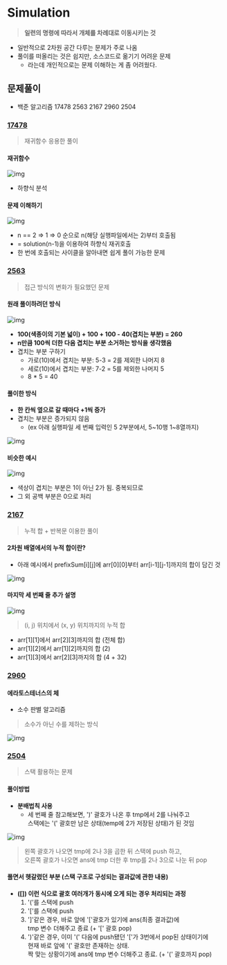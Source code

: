 # Simulation
> <b>일련의 명령에 따라서 개체를 차례대로 이동시키는 것 </b>
- 일반적으로 2차원 공간 다루는 문제가 주로 나옴
- 풀이를 떠올리는 것은 쉽지만, 소스코드로 옮기기 어려운 문제
  - 라는데 개인적으로는 문제 이해하는 게 좀 어려웠다.
## 문제풀이
- 백준 알고리즘 17478 2563 2167 2960 2504

### [17478](https://www.acmicpc.net/problem/17478)
> 재귀함수 응용한 풀이
#### 재귀함수
![img](img/2.%2017478%20%EC%9E%AC%EA%B7%80%ED%95%A8%EC%88%98.png)
- 하향식 분석
#### 문제 이해하기
![img](img/2.%2017478%EC%B6%9C%EB%A0%A5_1.JPG)
- n == 2 => 1 => 0 순으로 n(해당 실행파일에서는 2)부터 호출됨
- = solution(n-1)을 이용하여 하향식 재귀호출
- 한 번에 호출되는 사이클을 알아내면 쉽게 풀이 가능한 문제

### [2563](https://www.acmicpc.net/problem/2563)
> 접근 방식의 변화가 필요했던 문제
#### 원래 풀이하려던 방식
![img](img/2.%202563%20%EB%AC%B8%EC%A0%9C.JPG)

- <b>100(색종이의 기본 넓이) + 100 + 100 - 40(겹치는 부분) = 260</b>
- <b>n만큼 100씩 더한 다음 겹치는 부분 소거하는 방식을 생각했음</b>
- 겹치는 부분 구하기
  - 가로(10)에서 겹치는 부분: 5-3 = 2를 제외한 나머지 8
  - 세로(10)에서 겹치는 부분: 7-2 = 5를 제외한 나머지 5
  - 8 * 5 = 40
  
#### <b>풀이한 방식</b>
- <b>한 칸씩 옆으로 갈 때마다 +1씩 증가</b>
- 겹치는 부분은 증가되지 않음 
  - (ex 아래 실행파일 세 번째 입력인 5 2부분에서, 5~10행 1~8열까지)

![img](img/2.%202563%20%EC%B6%9C%EB%A0%A5.JPG)
#### 비슷한 예시
![img](img/2.%202563%20%EC%A2%85%EC%9D%B4.png)
- 색상이 겹치는 부분은 1이 아닌 2가 됨. 중복되므로
- 그 외 공백 부분은 0으로 처리

### [2167](https://www.acmicpc.net/problem/2167)
> 누적 합 + 반복문 이용한 풀이
#### 2차원 배열에서의 누적 합이란?
- 아래 예시에서 prefixSum[i][j]에 arr[0][0]부터 arr[i-1][j-1]까지의 합이 담긴 것

![img](img/2.%202167%20%EB%88%84%EC%A0%81%20%ED%95%A9.png)

#### <b> 마지막 세 번째 줄 추가 설명 </b>
![img](img/2.%202167%20%EC%9E%85%EB%A0%A5.JPG)
> (i, j) 위치에서 (x, y) 위치까지의 누적 합
- arr[1][1]에서 arr[2][3]까지의 합 (전체 합)
- arr[1][2]에서 arr[1][2]까지의 합 (2)
- arr[1][3]에서 arr[2][3]까지의 합 (4 + 32)

### [2960](https://www.acmicpc.net/problem/2960)
#### <b>에라토스테너스의 체</b>
- 소수 판별 알고리즘
> 소수가 아닌 수를 제하는 방식

![img](img/2.%202960%20%EA%B0%9C%EB%85%90.gif)

### [2504](https://www.acmicpc.net/problem/2504)
> 스택 활용하는 문제

#### <b>풀이방법</b>
- <b>분배법칙 사용</b>
    - 세 번째 줄 참고해보면, ')' 괄호가 나온 후 tmp에서 2를 나눠주고  
      스택에는 '(' 괄호만 남은 상태(temp에 2가 저장된 상태)가 된 것임 

![img](img/2.%202504%20%EB%B6%84%EB%B0%B0.JPG)
> 왼쪽 괄호가 나오면 tmp에 2나 3을 곱한 뒤 스택에 push 하고,  
> 오른쪽 괄호가 나오면 ans에 tmp 더한 후 tmp를 2나 3으로 나눈 뒤 pop 

#### <b>풀면서 헷갈렸던 부분 (스택 구조로 구성되는 결과값에 관한 내용)</b>
- <b> ([]) 이런 식으로 괄호 여러개가 동시에 오게 되는 경우 처리되는 과정 </b>
  1. '('를 스택에 push
  2. '['를 스택에 push
  3. ']'같은 경우, 바로 앞에 '['괄호가 있기에 ans(최종 결과값)에  
    tmp 변수 더해주고 종료 (+ '[' 괄호 pop)
  4. ')'같은 경우, 이미 '(' 다음에 push됐던 '['가 3번에서 pop된 상태이기에   
    현재 바로 앞에 '(' 괄호만 존재하는 상태.  
    짝 맞는 상황이기에 ans에 tmp 변수 더해주고 종료. (+ '(' 괄호까지 pop)


